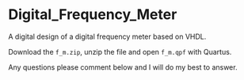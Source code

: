# Digital_Frequency_Meter
A digital design of a digital frequency meter based on VHDL.

Download the `f_m.zip`, unzip the file and open `f_m.qpf` with Quartus.

Any questions please comment below and I will do my best to answer.
